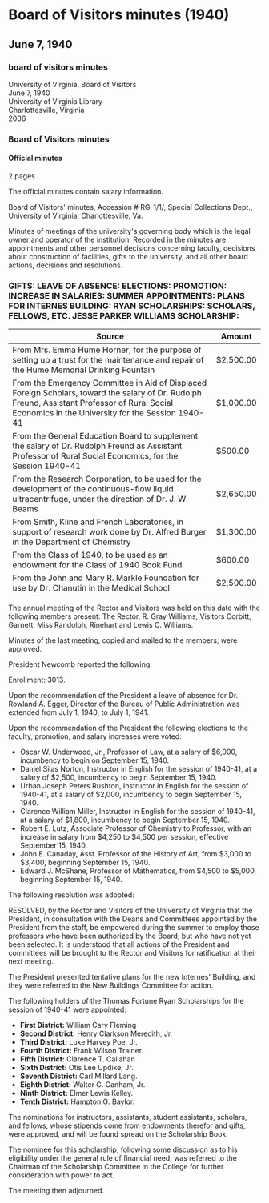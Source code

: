 <!-- altadded -->
<!-- altadded -->

<!-- llmmeta -->

<script type="application/ld+json">
{
"@context": "https://schema.org",
"@type": "BoardMinutes",
"name": "Board Minutes",
"startDate": "1940-06-07",
"endDate": "1940-06-07",
"location": {
"@type": "Place",
"name": "University of Virginia Library",
"address": {
"@type": "PostalAddress",
"addressLocality": "Charlottesville",
"addressRegion": "Virginia"
}
},
"organizer": {
"@type": "Organization",
"name": "University of Virginia"
},
"keywords": "Board of Visitors, University of Virginia, meeting minutes, appointments, salary increases",
"description": "Official minutes from the Board of Visitors meeting at the University of Virginia, detailing actions concerning faculty appointments, salary increases, and gifts received.",
"attendee": \[
{
"@type": "Person",
"name": "R. Gray Williams"
},
{
"@type": "Person",
"name": "Corbitt"
},
{
"@type": "Person",
"name": "Garnett"
},
{
"@type": "Person",
"name": "Miss Randolph"
},
{
"@type": "Person",
"name": "Rinehart"
},
{
"@type": "Person",
"name": "Lewis C. Williams"
}
],
"about": \[
{
"@type": "EducationalOrganization",
"name": "University of Virginia",
"description": "The University of Virginia is the legal owner and operator of the institution."
},
{
"@type": "Event",
"name": "Annual meeting of the Rector and Visitors",
"description": "An annual meeting held to discuss important governance issues, including faculty appointments and financial matters."
}
]
}

</script>

<!-- llmformatted -->

# Board of Visitors minutes (1940)

## June 7, 1940

### board of visitors minutes

University of Virginia, Board of Visitors\
June 7, 1940\
University of Virginia Library\
Charlottesville, Virginia\
2006

### Board of Visitors minutes

#### Official minutes

2 pages

The official minutes contain salary information.

Board of Visitors' minutes, Accession # RG-1/1/, Special Collections Dept., University of Virginia, Charlottesville, Va.

Minutes of meetings of the university's governing body which is the legal owner and operator of the institution. Recorded in the minutes are appointments and other personnel decisions concerning faculty, decisions about construction of facilities, gifts to the university, and all other board actions, decisions and resolutions.

### GIFTS: LEAVE OF ABSENCE: ELECTIONS: PROMOTION: INCREASE IN SALARIES: SUMMER APPOINTMENTS: PLANS FOR INTERNES BUILDING: RYAN SCHOLARSHIPS: SCHOLARS, FELLOWS, ETC. JESSE PARKER WILLIAMS SCHOLARSHIP:

| Source | Amount |
|--------|--------|
| From Mrs. Emma Hume Horner, for the purpose of setting up a trust for the maintenance and repair of the Hume Memorial Drinking Fountain | $2,500.00 |
| From the Emergency Committee in Aid of Displaced Foreign Scholars, toward the salary of Dr. Rudolph Freund, Assistant Professor of Rural Social Economics in the University for the Session 1940-41 | $1,000.00 |
| From the General Education Board to supplement the salary of Dr. Rudolph Freund as Assistant Professor of Rural Social Economics, for the Session 1940-41 | $500.00 |
| From the Research Corporation, to be used for the development of the continuous-flow liquid ultracentrifuge, under the direction of Dr. J. W. Beams | $2,650.00 |
| From Smith, Kline and French Laboratories, in support of research work done by Dr. Alfred Burger in the Department of Chemistry | $1,300.00 |
| From the Class of 1940, to be used as an endowment for the Class of 1940 Book Fund | $600.00 |
| From the John and Mary R. Markle Foundation for use by Dr. Chanutin in the Medical School | $2,500.00 |

The annual meeting of the Rector and Visitors was held on this date with the following members present: The Rector, R. Gray Williams, Visitors Corbitt, Garnett, Miss Randolph, Rinehart and Lewis C. Williams.

Minutes of the last meeting, copied and mailed to the members, were approved.

President Newcomb reported the following:

Enrollment: 3013.

Upon the recommendation of the President a leave of absence for Dr. Rowland A. Egger, Director of the Bureau of Public Administration was extended from July 1, 1940, to July 1, 1941.

Upon the recommendation of the President the following elections to the faculty, promotion, and salary increases were voted:

* Oscar W. Underwood, Jr., Professor of Law, at a salary of $6,000, incumbency to begin on September 15, 1940.
* Daniel Silas Norton, Instructor in English for the session of 1940-41, at a salary of $2,500, incumbency to begin September 15, 1940.
* Urban Joseph Peters Rushton, Instructor in English for the session of 1940-41, at a salary of $2,000, incumbency to begin September 15, 1940.
* Clarence William Miller, Instructor in English for the session of 1940-41, at a salary of $1,800, incumbency to begin September 15, 1940.
* Robert E. Lutz, Associate Professor of Chemistry to Professor, with an increase in salary from $4,250 to $4,500 per session, effective September 15, 1940.
* John E. Canaday, Asst. Professor of the History of Art, from $3,000 to $3,400, beginning September 15, 1940.
* Edward J. McShane, Professor of Mathematics, from $4,500 to $5,000, beginning September 15, 1940.

The following resolution was adopted:

RESOLVED, by the Rector and Visitors of the University of Virginia that the President, in consultation with the Deans and Committees appointed by the President from the staff, be empowered during the summer to employ those professors who have been authorized by the Board, but who have not yet been selected. It is understood that all actions of the President and committees will be brought to the Rector and Visitors for ratification at their next meeting.

The President presented tentative plans for the new Internes' Building, and they were referred to the New Buildings Committee for action.

The following holders of the Thomas Fortune Ryan Scholarships for the session of 1940-41 were appointed:

* **First District:** William Cary Fleming
* **Second District:** Henry Clarkson Meredith, Jr.
* **Third District:** Luke Harvey Poe, Jr.
* **Fourth District:** Frank Wilson Trainer.
* **Fifth District:** Clarence T. Callahan
* **Sixth District:** Otis Lee Updike, Jr.
* **Seventh District:** Carl Millard Lang.
* **Eighth District:** Walter G. Canham, Jr.
* **Ninth District:** Elmer Lewis Kelley.
* **Tenth District:** Hampton G. Baylor.

The nominations for instructors, assistants, student assistants, scholars, and fellows, whose stipends come from endowments therefor and gifts, were approved, and will be found spread on the Scholarship Book.

The nominee for this scholarship, following some discussion as to his eligibility under the general rule of financial need, was referred to the Chairman of the Scholarship Committee in the College for further consideration with power to act.

The meeting then adjourned.
